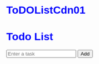 # ToDOListCdn01
<html>
<head>
  <title>Todo List</title>
  <style>
    body {
      font-family: Arial, sans-serif;
      align-content: center;
      color: blue;
           }
    .container{
        align-self: center;

    }
    .todo-item {
      margin-bottom: 10px;
    }
    .todo-item input[type="checkbox"] {
      margin-right: 10px;
    }
    .completed {
      text-decoration: line-through;
      color: gray;
    }
  </style>
</head>
<body>
    <div class="container" >
  <h1>Todo List</h1>

  <form id="todo-form">
    <input type="text" id="todo-input" placeholder="Enter a task">
    <button type="submit">Add</button>
  </form>

  <div id="todo-list"></div>
</div>
  <script>
    document.addEventListener("DOMContentLoaded", function() {
      var form = document.getElementById("todo-form");
      var input = document.getElementById("todo-input");
      var list = document.getElementById("todo-list");

      form.addEventListener("submit", function(event) {
        event.preventDefault();

        var task = input.value.trim();

        if (task !== "") {
          var todoItem = document.createElement("div");
          todoItem.classList.add("todo-item");

          var checkbox = document.createElement("input");
          checkbox.type = "checkbox";

          var label = document.createElement("label");
          label.textContent = task;

          checkbox.addEventListener("change", function() {
            label.classList.toggle("completed");
          });

          todoItem.appendChild(checkbox);
          todoItem.appendChild(label);
          list.appendChild(todoItem);

          input.value = "";
        }
      });
    });
  </script>
</body>
</html>
